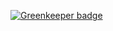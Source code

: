 
[![Greenkeeper badge](https://badges.greenkeeper.io/aizatto/dynamodb-scripts.svg)](https://greenkeeper.io/)
